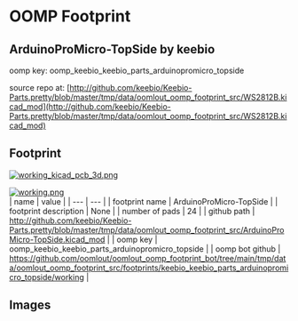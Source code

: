 # OOMP Footprint  
## ArduinoProMicro-TopSide  by keebio  
  
oomp key: oomp_keebio_keebio_parts_arduinopromicro_topside  
  
source repo at: [http://github.com/keebio/Keebio-Parts.pretty/blob/master/tmp/data/oomlout_oomp_footprint_src/WS2812B.kicad_mod](http://github.com/keebio/Keebio-Parts.pretty/blob/master/tmp/data/oomlout_oomp_footprint_src/WS2812B.kicad_mod)  
## Footprint  
  
[![working_kicad_pcb_3d.png](working_kicad_pcb_3d_600.png)](working_kicad_pcb_3d.png)  
  
[![working.png](working_600.png)](working.png)  
| name | value | 
| --- | --- | 
| footprint name | ArduinoProMicro-TopSide | 
| footprint description | None | 
| number of pads | 24 | 
| github path | http://github.com/keebio/Keebio-Parts.pretty/blob/master/tmp/data/oomlout_oomp_footprint_src/ArduinoProMicro-TopSide.kicad_mod | 
| oomp key | oomp_keebio_keebio_parts_arduinopromicro_topside | 
| oomp bot github | https://github.com/oomlout/oomlout_oomp_footprint_bot/tree/main/tmp/data/oomlout_oomp_footprint_src/footprints/keebio_keebio_parts_arduinopromicro_topside/working | 
## Images  
